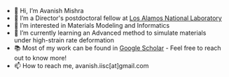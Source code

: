 - 👋 Hi, I’m Avanish Mishra 
- :ocean: I’m a Director's postdoctoral fellow at [Los Alamos National Laboratory](https://www.lanl.gov/)
- 👀 I’m interested in Materials Modeling and Informatics
- 🌱 I’m currently learning an Advanced method to simulate materials under high-strain rate deformation 
- :books: Most of my work can be found in [Google Scholar](https://scholar.google.com/citations?hl=en&user=_P6zuNAAAAAJ)  - Feel free to reach out to know more!
- 📫 How to reach me, avanish.iisc[at]gmail.com

<!---
mrcavam/mrcavam is a ✨ special ✨ repository because its `README.md` (this file) appears on your GitHub profile.
You can click the Preview link to take a look at your changes.
--->
